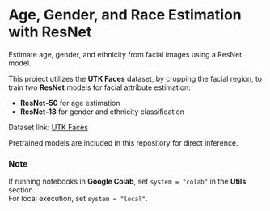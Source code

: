 # Age, Gender, and Race Estimation with ResNet
Estimate age, gender, and ethnicity from facial images using a ResNet model.

This project utilizes the **UTK Faces** dataset, by cropping the facial region, to train two **ResNet** models for facial attribute estimation:
- **ResNet-50** for age estimation
- **ResNet-18** for gender and ethnicity classification

Dataset link: [UTK Faces](https://susanqq.github.io/UTKFace/)

Pretrained models are included in this repository for direct inference.

### Note
If running notebooks in **Google Colab**, set `system = "colab"` in the **Utils** section.  
For local execution, set `system = "local"`. 
